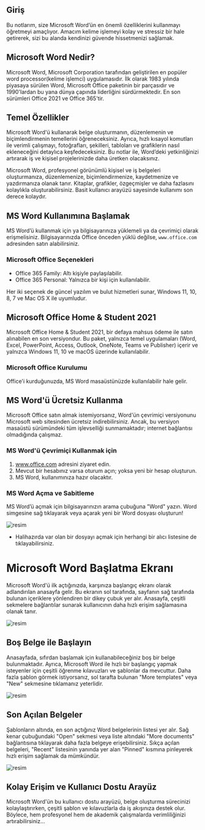 ## Giriş

Bu notlarım, size Microsoft Word’ün en önemli özelliklerini kullanmayı öğretmeyi amaçlıyor. 
Amacım kelime işlemeyi kolay ve stressiz bir hale getirerek, sizi bu alanda kendinizi güvende hissetmenizi sağlamak.

## Microsoft Word Nedir?

Microsoft Word, Microsoft Corporation tarafından geliştirilen en popüler word processor(kelime işlemci) uygulamasıdır. 
İlk olarak 1983 yılında piyasaya sürülen Word, Microsoft Office paketinin bir parçasıdır ve 1990'lardan bu yana dünya çapında liderliğini sürdürmektedir. 
En son sürümleri Office 2021 ve Office 365'tir.

## Temel Özellikler

Microsoft Word'ü kullanarak belge oluşturmanın, düzenlemenin ve biçimlendirmenin temellerini öğreneceksiniz. 
Ayrıca, hızlı kısayol komutları ile verimli çalışmayı, fotoğrafları, şekilleri, tabloları ve grafiklerin nasıl ekleneceğini detaylıca keşfedeceksiniz.
Bu notlar ile, Word’deki yetkinliğinizi artırarak iş ve kişisel projelerinizde daha üretken olacaksınız. 

Microsoft Word, profesyonel görünümlü kişisel ve iş belgeleri oluşturmanıza, düzenlemenize, biçimlendirmenize, kaydetmenize ve yazdırmanıza olanak tanır. 
Kitaplar, grafikler, özgeçmişler ve daha fazlasını kolaylıkla oluşturabilirsiniz. Basit kullanıcı arayüzü sayesinde kullanımı son derece kolaydır.

## MS Word Kullanımına Başlamak

MS Word’ü kullanmak için ya bilgisayarınıza yüklemeli ya da çevrimiçi olarak erişmelisiniz. 
Bilgisayarınızda Office önceden yüklü değilse, `www.office.com` adresinden satın alabilirsiniz. 

### Microsoft Office Seçenekleri

- Office 365 Family: Altı kişiyle paylaşılabilir.
- Office 365 Personal: Yalnızca bir kişi için kullanılabilir.

Her iki seçenek de güncel yazılım ve bulut hizmetleri sunar, Windows 11, 10, 8, 7 ve Mac OS X ile uyumludur.

## Microsoft Office Home & Student 2021

Microsoft Office Home & Student 2021, bir defaya mahsus ödeme ile satın alınabilen en son versiyondur. 
Bu paket, yalnızca temel uygulamaları (Word, Excel, PowerPoint, Access, Outlook, OneNote, Teams ve Publisher) içerir ve yalnızca Windows 11, 10 ve macOS üzerinde kullanılabilir.

### Microsoft Office Kurulumu

Office'i kurduğunuzda, MS Word masaüstünüzde kullanılabilir hale gelir.

## MS Word'ü Ücretsiz Kullanma

Microsoft Office satın almak istemiyorsanız, Word'ün çevrimiçi versiyonunu Microsoft web sitesinden ücretsiz indirebilirsiniz.
Ancak, bu versiyon masaüstü sürümündeki tüm işlevselliği sunmamaktadır; internet bağlantısı olmadığında çalışmaz. 

### MS Word'ü Çevrimiçi Kullanmak için

1. www.office.com adresini ziyaret edin.
2. Mevcut bir hesabınız varsa oturum açın; yoksa yeni bir hesap oluşturun.
3. MS Word, kullanımınıza hazır olacaktır.

### MS Word Açma ve Sabitleme

MS Word’ü açmak için bilgisayarınızın arama çubuğuna "Word" yazın. Word simgesine sağ tıklayarak veya açarak yeni bir Word dosyası oluşturun!

![resim](https://i.ibb.co/j4sR8BB/1-Open-Word.png)
* Halihazırda var olan bir dosyayı açmak için herhangi bir alıcı listesine de tıklayabilirsiniz.


# Microsoft Word Başlatma Ekranı

Microsoft Word'ü ilk açtığınızda, karşınıza başlangıç ekranı olarak adlandırılan anasayfa gelir. 
Bu ekranın sol tarafında, sayfanın sağ tarafında bulunan içeriklere yönlendiren bir dikey çubuk yer alır. 
Anasayfa, çeşitli sekmelere bağlantılar sunarak kullanıcının daha hızlı erişim sağlamasına olanak tanır.

![resim](https://i.ibb.co/JQtRbJS/2-Word.png)

## Boş Belge ile Başlayın

Anasayfada, sıfırdan başlamak için kullanabileceğiniz boş bir belge bulunmaktadır. 
Ayrıca, Microsoft Word ile hızlı bir başlangıç yapmak isteyenler için çeşitli öğrenme kılavuzları ve şablonlar da mevcuttur. 
Daha fazla şablon görmek istiyorsanız, sol tarafta bulunan "More templates" veya "New" sekmesine tıklamanız yeterlidir.

![resim](https://i.ibb.co/d4069fb/3-Word-New.png)

## Son Açılan Belgeler

Şablonların altında, en son açtığınız Word belgelerinin listesi yer alır. 
Sağ kenar çubuğundaki "Open" sekmesi veya liste altındaki "More documents" bağlantısına tıklayarak daha fazla belgeye erişebilirsiniz. 
Sıkça açılan belgeleri, "Recent" listesinin yanında yer alan "Pinned" kısmına pinleyerek hızlı erişim sağlamak da mümkündür.

![resim](https://i.ibb.co/fNJBG6S/4-Word-Recent.png)

## Kolay Erişim ve Kullanıcı Dostu Arayüz

Microsoft Word'ün bu kullanıcı dostu arayüzü, belge oluşturma sürecinizi kolaylaştırırken, 
çeşitli şablon ve kılavuzlarla da iş akışınıza destek olur. Böylece, hem profesyonel hem de akademik çalışmalarda verimliliğinizi artırabilirsiniz...


